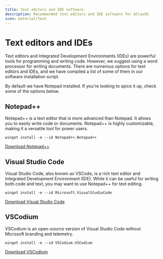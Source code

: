 ```yaml
---
title: Text editors and IDE software
description: Recommended text editors and IDE software for AtlasOS
icon: material/text
---
```


# Text editors and IDEs

Text editors and Integrated Development Environments (IDEs) are powerful tools for programming and writing code. However, we suggest using a word processor for writing documents. There are numerous options for text editors and IDEs, and we have compiled a list of some of them in our software installation script.

By default we have Notepad installed. If you're looking to spice it up, check some of the options below.

## Notepad++

Notepad++ is a text editor that is more advanced than Notepad. It allows you to easily write code or documents. Notepad++ is highly customizable, making it a versatile tool for power users.

`winget install -e --id Notepad++.Notepad++`

[Download Notepad++](https://notepad-plus-plus.org/)

## Visual Studio Code

Visual Studio Code, also known as VSCode, is a rich text editor and Integrated Development Environment (IDE). While it can be useful for writing both code and text, you may want to use Notepad++ for text editing.

`winget install -e --id Microsoft.VisualStudioCode`

[Download Visual Studio Code](ms-windows-store://pdp/?ProductId=XP9KHM4BK9FZ7Q)

## VSCodium

VSCodium is an open-source version of Visual Studio Code without Microsoft branding and telemetry.

`winget install -e --id VSCodium.VSCodium`

[Download VSCodium](ms-windows-store://pdp/?ProductId=XP9KHM4BK9FZ7Q)
